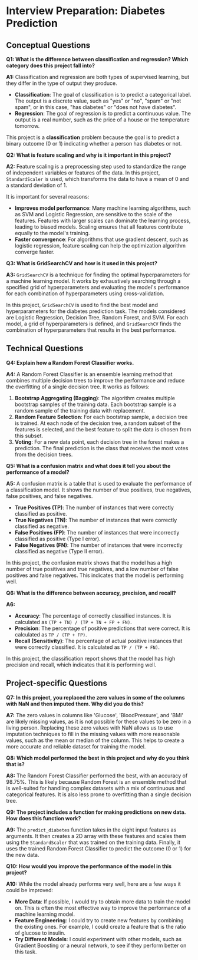 
# Interview Preparation: Diabetes Prediction

## Conceptual Questions

**Q1: What is the difference between classification and regression? Which category does this project fall into?**

**A1:** Classification and regression are both types of supervised learning, but they differ in the type of output they produce.

*   **Classification**: The goal of classification is to predict a categorical label. The output is a discrete value, such as "yes" or "no", "spam" or "not spam", or in this case, "has diabetes" or "does not have diabetes".
*   **Regression**: The goal of regression is to predict a continuous value. The output is a real number, such as the price of a house or the temperature tomorrow.

This project is a **classification** problem because the goal is to predict a binary outcome (0 or 1) indicating whether a person has diabetes or not.

**Q2: What is feature scaling and why is it important in this project?**

**A2:** Feature scaling is a preprocessing step used to standardize the range of independent variables or features of the data. In this project, `StandardScaler` is used, which transforms the data to have a mean of 0 and a standard deviation of 1.

It is important for several reasons:
*   **Improves model performance**: Many machine learning algorithms, such as SVM and Logistic Regression, are sensitive to the scale of the features. Features with larger scales can dominate the learning process, leading to biased models. Scaling ensures that all features contribute equally to the model's training.
*   **Faster convergence**: For algorithms that use gradient descent, such as logistic regression, feature scaling can help the optimization algorithm converge faster.

**Q3: What is GridSearchCV and how is it used in this project?**

**A3:** `GridSearchCV` is a technique for finding the optimal hyperparameters for a machine learning model. It works by exhaustively searching through a specified grid of hyperparameters and evaluating the model's performance for each combination of hyperparameters using cross-validation.

In this project, `GridSearchCV` is used to find the best model and hyperparameters for the diabetes prediction task. The models considered are Logistic Regression, Decision Tree, Random Forest, and SVM. For each model, a grid of hyperparameters is defined, and `GridSearchCV` finds the combination of hyperparameters that results in the best performance.

## Technical Questions

**Q4: Explain how a Random Forest Classifier works.**

**A4:** A Random Forest Classifier is an ensemble learning method that combines multiple decision trees to improve the performance and reduce the overfitting of a single decision tree. It works as follows:
1.  **Bootstrap Aggregating (Bagging)**: The algorithm creates multiple bootstrap samples of the training data. Each bootstrap sample is a random sample of the training data with replacement.
2.  **Random Feature Selection**: For each bootstrap sample, a decision tree is trained. At each node of the decision tree, a random subset of the features is selected, and the best feature to split the data is chosen from this subset.
3.  **Voting**: For a new data point, each decision tree in the forest makes a prediction. The final prediction is the class that receives the most votes from the decision trees.

**Q5: What is a confusion matrix and what does it tell you about the performance of a model?**

**A5:** A confusion matrix is a table that is used to evaluate the performance of a classification model. It shows the number of true positives, true negatives, false positives, and false negatives.

*   **True Positives (TP)**: The number of instances that were correctly classified as positive.
*   **True Negatives (TN)**: The number of instances that were correctly classified as negative.
*   **False Positives (FP)**: The number of instances that were incorrectly classified as positive (Type I error).
*   **False Negatives (FN)**: The number of instances that were incorrectly classified as negative (Type II error).

In this project, the confusion matrix shows that the model has a high number of true positives and true negatives, and a low number of false positives and false negatives. This indicates that the model is performing well.

**Q6: What is the difference between accuracy, precision, and recall?**

**A6:**
*   **Accuracy**: The percentage of correctly classified instances. It is calculated as `(TP + TN) / (TP + TN + FP + FN)`.
*   **Precision**: The percentage of positive predictions that were correct. It is calculated as `TP / (TP + FP)`.
*   **Recall (Sensitivity)**: The percentage of actual positive instances that were correctly classified. It is calculated as `TP / (TP + FN)`.

In this project, the classification report shows that the model has high precision and recall, which indicates that it is performing well.

## Project-specific Questions

**Q7: In this project, you replaced the zero values in some of the columns with NaN and then imputed them. Why did you do this?**

**A7:** The zero values in columns like 'Glucose', 'BloodPressure', and 'BMI' are likely missing values, as it is not possible for these values to be zero in a living person. Replacing these zero values with NaN allows us to use imputation techniques to fill in the missing values with more reasonable values, such as the mean or median of the column. This helps to create a more accurate and reliable dataset for training the model.

**Q8: Which model performed the best in this project and why do you think that is?**

**A8:** The Random Forest Classifier performed the best, with an accuracy of 98.75%. This is likely because Random Forest is an ensemble method that is well-suited for handling complex datasets with a mix of continuous and categorical features. It is also less prone to overfitting than a single decision tree.

**Q9: The project includes a function for making predictions on new data. How does this function work?**

**A9:** The `predict_diabetes` function takes in the eight input features as arguments. It then creates a 2D array with these features and scales them using the `StandardScaler` that was trained on the training data. Finally, it uses the trained Random Forest Classifier to predict the outcome (0 or 1) for the new data.

**Q10: How would you improve the performance of the model in this project?**

**A10:** While the model already performs very well, here are a few ways it could be improved:
*   **More Data**: If possible, I would try to obtain more data to train the model on. This is often the most effective way to improve the performance of a machine learning model.
*   **Feature Engineering**: I could try to create new features by combining the existing ones. For example, I could create a feature that is the ratio of glucose to insulin.
*   **Try Different Models**: I could experiment with other models, such as Gradient Boosting or a neural network, to see if they perform better on this task.
